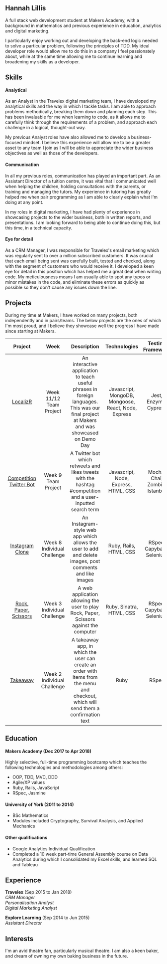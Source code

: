 ## Hannah Lillis

A full stack web development student at Makers Academy, with a background in mathematics and previous experience in education, analytics and digital marketing.

I particularly enjoy working out and developing the back-end logic needed to solve a particular problem, following the principles of TDD. My ideal developer role would allow me to do this in a company I feel passionately about, while at the same time allowing me to continue learning and broadening my skills as a developer.

## Skills

#### Analytical

As an Analyst in the Travelex digital marketing team, I have developed my analytical skills and the way in which I tackle tasks. I am able to approach problems methodically, breaking them down and planning each step. This has been invaluable for me when learning to code, as it allows me to carefully think through the requirements of a problem, and approach each challenge in a logical, thought-out way.

My previous Analyst roles have also allowed me to develop a business-focused mindset. I believe this experience will allow me to be a greater asset to any team I join as I will be able to appreciate the wider business objectives as well as those of the developers.  

#### Communication

In all my previous roles, communication has played an important part. As an Assistant Director of a tuition centre, it was vital that I communicated well when helping the children, holding consultations with the parents, or training and managing the tutors. My experience in tutoring has greatly helped me when pair programming as I am able to clearly explain what I'm doing at any point.

In my roles in digital marketing, I have had plenty of experience in showcasing projects to the wider business, both in written reports, and presentations. I am looking forward to being able to continue doing this, but this time, in a technical capacity.

#### Eye for detail

As a CRM Manager, I was responsible for Travelex's email marketing which was regularly sent to over a million subscribed customers. It was crucial that each email being sent was carefully built, tested and checked, along with the segment of customers who would receive it. I developed a keen eye for detail in this position which has helped me a great deal when writing code. My meticulousness means I am usually able to spot any typos or minor mistakes in the code, and eliminate these errors as quickly as possible so they don't cause any issues down the line.

## Projects

During my time at Makers, I have worked on many projects, both independently and in pairs/teams. The below projects are the ones of which I'm most proud, and I believe they showcase well the progress I have made since starting at Makers.

| Project         | Week           | Description     | Technologies    | Testing Framework |
| :------------: | :------------:  | :-------------: | :-------------: | :-------------: |
| [LocalizR](https://github.com/hannahlillis/LocalizR) | Week 11/12 Team Project | An interactive application to teach useful phrases in foreign languages. This was our final project at Makers and was showcased on Demo Day | Javascript, MongoDB, Mongoose, React, Node, Express | Jest, Enzyme, Cypress |
| [Competition Twitter Bot](https://github.com/Jestfer/chillJam) | Week 9 Team Project | A Twitter bot which retweets and likes tweets with the hashtag #competition and a user-inputted search term | Javascript, Node, Express, HTML, CSS | Mocha, Chai, Zombie, Istanbul |
| [Instagram Clone](https://github.com/hannahlillis/instagram-challenge) | Week 8 Individual Challenge  | An Instagram-style web app which allows the user to add and delete images, post comments and like images | Ruby, Rails, HTML, CSS | RSpec, Capybara, Selenium |
|[Rock, Paper, Scissors](https://github.com/hannahlillis/rps-challenge) | Week 3 Individual Challenge | A web application allowing the user to play Rock, Paper, Scissors against the computer | Ruby, Sinatra, HTML, CSS | RSpec, Capybara, Selenium |
| [Takeaway](https://github.com/hannahlillis/takeaway-challenge) | Week 2 Individual Challenge | A takeaway app, in which the user can create an order with items from the menu and checkout, which will send them a confirmation text| Ruby | RSpec |


## Education

#### Makers Academy (Dec 2017 to Apr 2018)

Highly selective, full-time programming bootcamp which teaches the following technologies and methodologies among others:

- OOP, TDD, MVC, DDD
- Agile/XP values
- Ruby, Rails, JavaScript
- RSpec, Jasmine

#### University of York (2011 to 2014)

- BSc Mathematics
- Modules included Cryptography, Survival Analysis, and Applied Mechanics

#### Other qualifications

- Google Analytics Individual Qualification
- Completed a 10 week part-time General Assembly course on Data Analytics during which I consolidated my Excel skills, and learned SQL and Tableau

## Experience

**Travelex** (Sep 2015 to Jan 2018)    
*CRM Manager*  
*Personalisation Analyst*  
*Digital Marketing Analyst*    

**Explore Learning** (Sep 2014 to Jun 2015)   
*Assistant Director*  

## Interests
I'm an avid theatre fan, particularly musical theatre. I am also a keen baker, and dream of owning my own baking business in the future.
